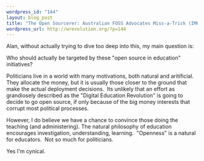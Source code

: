 ```yaml
--- 
wordpress_id: "144"
layout: blog_post
title: "The Open Sourcerer: Australian FOSS Advocates Miss-a-Trick (IMHO)"
wordpress_url: http://wrevolution.org/?p=144
---
```

Alan, without actually trying to dive too deep into this, my main question is:

Who should actually be targeted by these "open source in education" initiatives?

Politicians live in a world with many motivations, both natural and aritificial.  They allocate the money, but it is usually those closer to the ground that make the actual deployment decisions.  Its unlikely that an effort as grandiosely described as the "Digital Education Revolution" is going to decide to go open source, if only because of the big money interests that corrupt most political processes.

However, I do believe we have a chance to convince those doing the teaching (and administering).  The natural philosophy of education encourages investigation, understanding, learning.  "Openness" is a natural for educators.  Not so much for politicians.

Yes I'm cynical.
